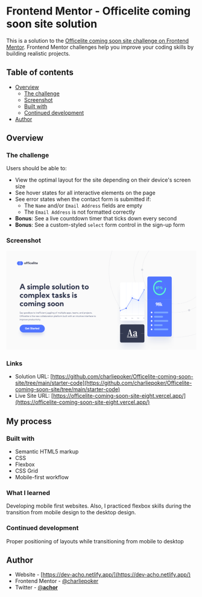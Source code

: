 # Frontend Mentor - Officelite coming soon site solution

This is a solution to the [Officelite coming soon site challenge on Frontend Mentor](https://www.frontendmentor.io/challenges/officelite-coming-soon-site-M4DIPNz8g). Frontend Mentor challenges help you improve your coding skills by building realistic projects. 

## Table of contents

- [Overview](#overview)
  - [The challenge](#the-challenge)
  - [Screenshot](#screenshot)
  - [Built with](#built-with)
  - [Continued development](#continued-development)
- [Author](#author)

## Overview

### The challenge

Users should be able to:

- View the optimal layout for the site depending on their device's screen size
- See hover states for all interactive elements on the page
- See error states when the contact form is submitted if:
  - The `Name` and/or `Email Address` fields are empty
  - The `Email Address` is not formatted correctly
- **Bonus**: See a live countdown timer that ticks down every second
- **Bonus**: See a custom-styled `select` form control in the sign-up form

### Screenshot

![](./starter-code/assets/Screenshot.png)


### Links

- Solution URL: [https://github.com/charliepoker/Officelite-coming-soon-site/tree/main/starter-code](https://github.com/charliepoker/Officelite-coming-soon-site/tree/main/starter-code)
- Live Site URL: [https://officelite-coming-soon-site-eight.vercel.app/](https://officelite-coming-soon-site-eight.vercel.app/)

## My process

### Built with

- Semantic HTML5 markup
- CSS 
- Flexbox
- CSS Grid
- Mobile-first workflow
### What I learned

Developing mobile first websites. Also, I practiced flexbox skills during the transition from mobile design to the desktop design. 
### Continued development
Proper positioning of layouts while transitioning from mobile to desktop

## Author

- Website - [https://dev-acho.netlify.app/](https://dev-acho.netlify.app/)
- Frontend Mentor - [@charliepoker](https://www.frontendmentor.io/profile/yourusername)
- Twitter - [@**achor**](https://twitter.com/__achor__)


